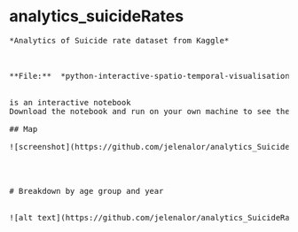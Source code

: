 # analytics_suicideRates
<pre>
*Analytics of Suicide rate dataset from Kaggle*



**File:**  *python-interactive-spatio-temporal-visualisation.ipynb*


is an interactive notebook 
Download the notebook and run on your own machine to see the visualisation

## Map

![screenshot](https://github.com/jelenalor/analytics_SuicideRates/tree/master/Figures/Capture1.png)




# Breakdown by age group and year


![alt text](https://github.com/jelenalor/analytics_SuicideRates/tree/master/Figures/Capture2.png)

</pre>


